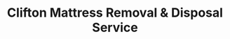 ---
layout: location.njk
title: Clifton Mattress Removal & Disposal Service
description: Professional mattress removal in Clifton, New Jersey. Next-day pickup  Licensed, insured, and eco-friendly. Serving 22 neighborhoods.
permalink: /mattress-removal/new-jersey/paterson/clifton/
city: Clifton
state: New Jersey
stateSlug: new-jersey
parentMetro: Paterson
tier: 2
coordinates:
  lat: 40.8584
  lng: -74.1638
pricing:
  startingPrice: 125
  single: 125
  queen: 155
  king: 180
  boxSpring: 30
neighborhoods:
  - name: Athenia
    zipCodes: ["07011"]
  - name: Botany Village
    zipCodes: ["07014"]
  - name: Delawanna
    zipCodes: ["07014"]
  - name: Dutch Hill
    zipCodes: ["07013"]
  - name: Main Avenue District
    zipCodes: ["07011"]
  - name: Montclair Heights
    zipCodes: ["07012"]
  - name: Richfield
    zipCodes: ["07013"]
  - name: Styertowne
    zipCodes: ["07014"]
  - name: Valley Road
    zipCodes: ["07013"]
  - name: Westmount
    zipCodes: ["07012"]
  - name: Allwood
    zipCodes: ["07012"]
  - name: Bloomfield Avenue Corridor
    zipCodes: ["07012"]
  - name: Branch Brook Extension
    zipCodes: ["07104"]
  - name: Colonial Village
    zipCodes: ["07011"]
  - name: Lakeland
    zipCodes: ["07011"]
  - name: Lakeview
    zipCodes: ["07011"]
  - name: Pennington Park
    zipCodes: ["07013"]
  - name: Piaget Avenue
    zipCodes: ["07011"]
  - name: Riverview
    zipCodes: ["07014"]
  - name: Sheffield Village
    zipCodes: ["07012"]
  - name: Van Houten Fields
    zipCodes: ["07013"]
  - name: Weasel Brook Park Area
    zipCodes: ["07013"]
zipCodes: ["07011", "07012", "07013", "07014", "07104"]
recyclingPartners:
  - "Passaic County Resource Recovery Facility"
  - "North Jersey Regional Recycling Center"
  - "Republic Services North Jersey"
localRegulations: "Passaic County requires licensed waste haulers for mattress disposal, with specific documentation for multi-unit properties. Clifton municipal ordinances prohibit curbside mattress placement without proper scheduling through certified removal services. All bedding materials must be wrapped and transported by insured contractors to approved facilities."
nearbyCities:
  - name: Passaic
    slug: passaic
    distance: 6
    isSuburb: true
  - name: Paterson
    slug: paterson
    distance: 3
    isSuburb: false
  - name: Newark
    slug: newark
    distance: 12
    isSuburb: false
  - name: Jersey City
    slug: jersey-city
    distance: 18
    isSuburb: false
  - name: Trenton
    slug: trenton
    distance: 65
    isSuburb: false
  - name: Camden
    slug: camden
    distance: 78
    isSuburb: false
reviews:
  count: 94
  featured:
    - text: "Got these guys after our upstairs neighbors recommended them. Honestly? Best $155 I've spent in months. They showed up right on time, hauled our old king mattress and box spring down three flights without breaking a sweat, and were out the door in under twenty minutes. No fuss, no mess, just done."
      author: "David R."
      neighborhood: "Dutch Hill"
    - text: "Called them when we were selling mom's house in Botany Village and needed to clear out the master bedroom. The team was so patient and kind about everything. They even waited while I grabbed a few photos from the dresser I'd forgotten about. Sometimes it's the little kindnesses that matter most during tough times."
      author: "Linda M."
      neighborhood: "Botany Village"
    - text: "Apartment management here requires certified removal for bulk items. These folks had all the right paperwork, coordinated with the building office, and got my old memory foam mattress out of my studio without any drama. Simple and professional."
      author: "Alex T."
      neighborhood: "Westmount"
faqs:
  - question: "How much does mattress removal cost in Clifton?"
    answer: "Our transparent pricing starts at $125 for a single mattress, $155 for two pieces (mattress + box spring), and $180 for three pieces (mattress + box spring + frame). All prices include pickup, proper wrapping per Passaic County requirements, transportation, and eco-friendly disposal."
  - question: "Do you service all Clifton neighborhoods?"
    answer: "Yes, we serve all Clifton areas including Athenia, Botany Village, Dutch Hill, Montclair Heights, Allwood, and all other neighborhoods. We're familiar with the access challenges in different areas, from Main Avenue apartment buildings to suburban Westmount homes."
  - question: "How quickly can you pick up my mattress?"
    answer: "We typically offer next-day service for most Clifton locations. Same-day pickup may be available for urgent situations. Our scheduling works around Clifton's busy traffic patterns and apartment building access requirements."
  - question: "Can you handle apartment building pickups?"
    answer: "Absolutely. We work regularly with Clifton's many apartment complexes and condominiums. Our team is experienced with elevator logistics, narrow hallways, and building access protocols. We coordinate with building management when needed."
  - question: "What's included in your pickup service?"
    answer: "Complete service includes professional removal from any floor, proper wrapping according to Passaic County regulations, transportation to certified facilities, and environmentally responsible recycling. We handle all the heavy lifting and logistics."
  - question: "Are you licensed for Passaic County disposal?"
    answer: "Yes, we're fully licensed waste haulers in Passaic County and carry comprehensive insurance. We follow all Clifton municipal ordinances and county disposal requirements, ensuring legal compliance for multi-unit and single-family properties."
  - question: "Do you remove other bedroom furniture too?"
    answer: "We specialize in mattresses and box springs but can often remove bed frames, headboards, and other bedroom items for an additional fee. Just ask when booking your Clifton pickup."
  - question: "What happens to my mattress after you collect it?"
    answer: "We transport mattresses to certified North Jersey recycling facilities where approximately 80% of materials are recovered. Steel springs become scrap metal, foam materials are processed into carpet padding, and fabrics are recycled for industrial use, keeping waste out of Passaic County landfills."
pageContent:
  heroDescription: "Professional mattress removal service for Clifton residents and businesses. Our licensed team provides next-day pickup throughout all Passaic County neighborhoods with transparent pricing and environmentally responsible disposal."
  aboutService: "<p>Clifton's diverse housing landscape creates unique challenges for our mattress removal service. From the historic apartment buildings along Main Avenue with their narrow elevators and hallways, to the sprawling single family developments in Montclair Heights and Westmount, our team understands the specific access requirements each neighborhood presents.</p><p>As one of Passaic County's most densely populated cities, Clifton generates substantial mattress turnover from young professionals moving between apartments, growing families upgrading bedroom sets, and the significant senior population transitioning to assisted living facilities. Our service efficiently handles every scenario, whether it's navigating tight staircases in Dutch Hill colonial homes or coordinating with building management at the larger complexes in Botany Village.</p><p>Our Clifton operation leverages deep local knowledge of traffic patterns, parking restrictions, and building access protocols. We schedule around Route 3 rush hour congestion, understand which apartment buildings require advance coordination with management companies, and know how to efficiently navigate the varied terrain from the flatter areas near the Passaic River to the hillier sections bordering Montclair and Nutley.</p>"
  serviceAreasIntro: "We provide comprehensive mattress removal throughout Clifton's 22 distinct neighborhoods. Our service covers everything from the bustling commercial areas along Route 3 to quiet residential streets in Sheffield Village and Van Houten Fields, ensuring reliable pickup no matter where you're located in the city."
  regulationsCompliance: "Clifton's position in densely populated Passaic County means strict enforcement of waste disposal regulations, particularly for multi-unit properties common throughout the city. Our team navigates these requirements expertly, ensuring proper documentation for apartment building pickups, coordinating timing with municipal collection schedules, and maintaining the insurance and licensing requirements for both single family and commercial properties. Unlike DIY disposal attempts, our licensed approach prevents costly violations while protecting Clifton's urban environment."
  environmentalImpact: "<p>Every mattress we collect from Clifton neighborhoods travels to specialized North Jersey recycling facilities where materials get new life in the regional manufacturing economy. Steel coils from mattresses become construction rebar for New York area building projects, memory foam transforms into automotive components for the nearby industrial corridor, and cotton fabrics get processed into industrial cleaning supplies for Passaic County businesses.</p><p>Clifton's high population density means the city generates over 1,800 discarded mattresses annually. Through our recycling partnerships, we've helped divert 82% of that waste from regional landfills, preserving valuable space and reducing the environmental burden on North Jersey's waste management infrastructure. This directly benefits Clifton residents by keeping disposal costs manageable while supporting regional sustainability goals.</p><p>Our North Jersey recycling network creates economic value from waste materials. Your old Clifton mattress might become carpet padding in a Manhattan office building, playground surfacing at a Paterson elementary school, or insulation for energy efficient housing developments throughout Passaic County. It's environmental stewardship that generates local economic benefits while keeping materials in productive use.</p>"
  howItWorksScheduling: "Select your preferred pickup date and time window. We offer flexible scheduling including next-day service for most Clifton locations, with timing coordinated around traffic patterns, building access requirements, and your work schedule."
  howItWorksService: "Our experienced team arrives on schedule with proper equipment for your specific situation. We handle stairs, elevators, and tight spaces common in Clifton properties, properly wrap materials according to Passaic County requirements, and complete removal efficiently while respecting your property."
  howItWorksDisposal: "We transport your mattress directly to certified recycling facilities where materials are professionally processed. You receive confirmation of responsible disposal that meets all New Jersey environmental standards and Passaic County regulations."
  sidebarStats:
    mattressesRemoved: "740"
---